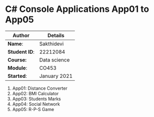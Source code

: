 # C# Console Applications App01 to App05
| Author | Details |
| ---- | ---- |
**Name**: | Sakthidevi  |
**Student ID**: | 22212084 |
**Course:** | Data science |
**Module**: | CO453     |
**Started**: | January 2021 |    

1. App01: Distance Converter
2. App02: BMI Calculator
3. App03: Students Marks
4. App04: Social Network
5. App05: R-P-S Game
